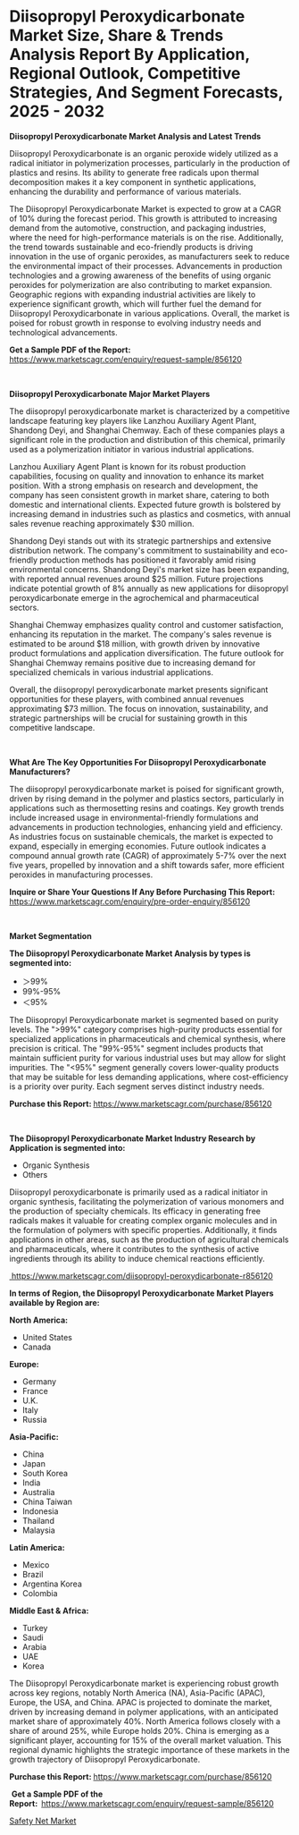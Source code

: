 <p><h1>Diisopropyl Peroxydicarbonate Market Size, Share & Trends Analysis Report By Application, Regional Outlook, Competitive Strategies, And Segment Forecasts, 2025 - 2032</h1></p><p><strong>Diisopropyl Peroxydicarbonate Market Analysis and Latest Trends</strong></p>
<p><p>Diisopropyl Peroxydicarbonate is an organic peroxide widely utilized as a radical initiator in polymerization processes, particularly in the production of plastics and resins. Its ability to generate free radicals upon thermal decomposition makes it a key component in synthetic applications, enhancing the durability and performance of various materials. </p><p>The Diisopropyl Peroxydicarbonate Market is expected to grow at a CAGR of 10% during the forecast period. This growth is attributed to increasing demand from the automotive, construction, and packaging industries, where the need for high-performance materials is on the rise. Additionally, the trend towards sustainable and eco-friendly products is driving innovation in the use of organic peroxides, as manufacturers seek to reduce the environmental impact of their processes. Advancements in production technologies and a growing awareness of the benefits of using organic peroxides for polymerization are also contributing to market expansion. Geographic regions with expanding industrial activities are likely to experience significant growth, which will further fuel the demand for Diisopropyl Peroxydicarbonate in various applications. Overall, the market is poised for robust growth in response to evolving industry needs and technological advancements.</p></p>
<p><strong>Get a Sample PDF of the Report:&nbsp;</strong> <a href="https://www.marketscagr.com/enquiry/request-sample/856120?utm_campaign=2383&utm_medium=2&utm_source=Github&utm_content=ia&utm_term=31032025&utm_id=diisopropyl-peroxydicarbonate">https://www.marketscagr.com/enquiry/request-sample/856120</a></p>
<p>&nbsp;</p>
<p><strong>Diisopropyl Peroxydicarbonate Major Market Players</strong></p>
<p><p>The diisopropyl peroxydicarbonate market is characterized by a competitive landscape featuring key players like Lanzhou Auxiliary Agent Plant, Shandong Deyi, and Shanghai Chemway. Each of these companies plays a significant role in the production and distribution of this chemical, primarily used as a polymerization initiator in various industrial applications.</p><p>Lanzhou Auxiliary Agent Plant is known for its robust production capabilities, focusing on quality and innovation to enhance its market position. With a strong emphasis on research and development, the company has seen consistent growth in market share, catering to both domestic and international clients. Expected future growth is bolstered by increasing demand in industries such as plastics and cosmetics, with annual sales revenue reaching approximately $30 million.</p><p>Shandong Deyi stands out with its strategic partnerships and extensive distribution network. The company's commitment to sustainability and eco-friendly production methods has positioned it favorably amid rising environmental concerns. Shandong Deyi's market size has been expanding, with reported annual revenues around $25 million. Future projections indicate potential growth of 8% annually as new applications for diisopropyl peroxydicarbonate emerge in the agrochemical and pharmaceutical sectors.</p><p>Shanghai Chemway emphasizes quality control and customer satisfaction, enhancing its reputation in the market. The company's sales revenue is estimated to be around $18 million, with growth driven by innovative product formulations and application diversification. The future outlook for Shanghai Chemway remains positive due to increasing demand for specialized chemicals in various industrial applications.</p><p>Overall, the diisopropyl peroxydicarbonate market presents significant opportunities for these players, with combined annual revenues approximating $73 million. The focus on innovation, sustainability, and strategic partnerships will be crucial for sustaining growth in this competitive landscape.</p></p>
<p>&nbsp;</p>
<p><strong>What Are The Key Opportunities For Diisopropyl Peroxydicarbonate Manufacturers?</strong></p>
<p><p>The diisopropyl peroxydicarbonate market is poised for significant growth, driven by rising demand in the polymer and plastics sectors, particularly in applications such as thermosetting resins and coatings. Key growth trends include increased usage in environmental-friendly formulations and advancements in production technologies, enhancing yield and efficiency. As industries focus on sustainable chemicals, the market is expected to expand, especially in emerging economies. Future outlook indicates a compound annual growth rate (CAGR) of approximately 5-7% over the next five years, propelled by innovation and a shift towards safer, more efficient peroxides in manufacturing processes.</p></p>
<p><strong>Inquire or Share Your Questions If Any Before Purchasing This Report:</strong> <a href="https://www.marketscagr.com/enquiry/pre-order-enquiry/856120?utm_campaign=2383&utm_medium=2&utm_source=Github&utm_content=ia&utm_term=31032025&utm_id=diisopropyl-peroxydicarbonate">https://www.marketscagr.com/enquiry/pre-order-enquiry/856120</a></p>
<p>&nbsp;</p>
<p><strong>Market Segmentation</strong></p>
<p><strong>The Diisopropyl Peroxydicarbonate Market Analysis by types is segmented into:</strong></p>
<p><ul><li>＞99%</li><li>99%-95%</li><li>＜95%</li></ul></p>
<p><p>The Diisopropyl Peroxydicarbonate market is segmented based on purity levels. The ">99%" category comprises high-purity products essential for specialized applications in pharmaceuticals and chemical synthesis, where precision is critical. The "99%-95%" segment includes products that maintain sufficient purity for various industrial uses but may allow for slight impurities. The "<95%" segment generally covers lower-quality products that may be suitable for less demanding applications, where cost-efficiency is a priority over purity. Each segment serves distinct industry needs.</p></p>
<p><strong>Purchase this Report:&nbsp;</strong><a href="https://www.marketscagr.com/purchase/856120?utm_campaign=2383&utm_medium=2&utm_source=Github&utm_content=ia&utm_term=31032025&utm_id=diisopropyl-peroxydicarbonate">https://www.marketscagr.com/purchase/856120</a></p>
<p>&nbsp;</p>
<p><strong>The Diisopropyl Peroxydicarbonate Market Industry Research by Application is segmented into:</strong></p>
<p><ul><li>Organic Synthesis</li><li>Others</li></ul></p>
<p><p>Diisopropyl peroxydicarbonate is primarily used as a radical initiator in organic synthesis, facilitating the polymerization of various monomers and the production of specialty chemicals. Its efficacy in generating free radicals makes it valuable for creating complex organic molecules and in the formulation of polymers with specific properties. Additionally, it finds applications in other areas, such as the production of agricultural chemicals and pharmaceuticals, where it contributes to the synthesis of active ingredients through its ability to induce chemical reactions efficiently.</p></p>
<p><a href="https://www.marketscagr.com/diisopropyl-peroxydicarbonate-r856120?utm_campaign=2383&utm_medium=2&utm_source=Github&utm_content=ia&utm_term=31032025&utm_id=diisopropyl-peroxydicarbonate">&nbsp;https://www.marketscagr.com/diisopropyl-peroxydicarbonate-r856120</a></p>
<p><strong>In terms of Region, the Diisopropyl Peroxydicarbonate Market Players available by Region are:</strong></p>
<p>
    <p> <strong> North America: </strong>
        <ul>
            <li>United States</li>
            <li>Canada</li>
        </ul>
        </p> 
    <p> <strong> Europe: </strong>
        <ul>
            <li>Germany</li>
            <li>France</li>
            <li>U.K.</li>
            <li>Italy</li>
            <li>Russia</li>
        </ul>
        </p> 
    <p> <strong> Asia-Pacific: </strong>
        <ul>
            <li>China</li>
            <li>Japan</li>
            <li>South Korea</li>
            <li>India</li>
            <li>Australia</li>
            <li>China Taiwan</li>
            <li>Indonesia</li>
            <li>Thailand</li>
            <li>Malaysia</li>
        </ul>
        </p> 
    <p> <strong> Latin America: </strong>
        <ul>
            <li>Mexico</li>
            <li>Brazil</li>
            <li>Argentina Korea</li>
            <li>Colombia</li>
        </ul>
        </p> 
    <p> <strong> Middle East & Africa: </strong>
        <ul>
            <li>Turkey</li>
            <li>Saudi</li>
            <li>Arabia</li>
            <li>UAE</li>
            <li>Korea</li>
        </ul>
    </p>
    </p>
<p><p>The Diisopropyl Peroxydicarbonate market is experiencing robust growth across key regions, notably North America (NA), Asia-Pacific (APAC), Europe, the USA, and China. APAC is projected to dominate the market, driven by increasing demand in polymer applications, with an anticipated market share of approximately 40%. North America follows closely with a share of around 25%, while Europe holds 20%. China is emerging as a significant player, accounting for 15% of the overall market valuation. This regional dynamic highlights the strategic importance of these markets in the growth trajectory of Diisopropyl Peroxydicarbonate.</p></p>
<p><strong>Purchase this Report: </strong><a href="https://www.marketscagr.com/purchase/856120?utm_campaign=2383&utm_medium=2&utm_source=Github&utm_content=ia&utm_term=31032025&utm_id=diisopropyl-peroxydicarbonate">https://www.marketscagr.com/purchase/856120</a></p>
<p>&nbsp;<strong>Get a Sample PDF of the Report:&nbsp;&nbsp;</strong><a href="https://www.marketscagr.com/enquiry/request-sample/856120?utm_campaign=2383&utm_medium=2&utm_source=Github&utm_content=ia&utm_term=31032025&utm_id=diisopropyl-peroxydicarbonate">https://www.marketscagr.com/enquiry/request-sample/856120</a></p>
<p><strong></strong></p>
<p><p><a href="https://github.com/lehumiston1971679/Market-Research-Report-List-1/blob/main/safety-net-market.md?utm_campaign=2383&utm_medium=2&utm_source=Github&utm_content=ia&utm_term=31032025&utm_id=diisopropyl-peroxydicarbonate">Safety Net Market</a></p></p>